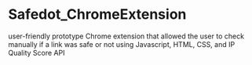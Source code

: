 # Safedot_ChromeExtension
user-friendly prototype Chrome extension that allowed the user to check manually if a link was safe or not using Javascript, HTML, CSS, and IP Quality Score API

